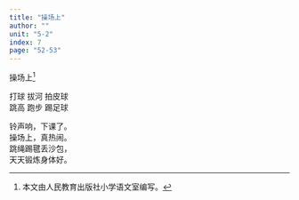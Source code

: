 ```yaml
---
title: "操场上"
author: ""
unit: "5-2"
index: 7
page: "52-53"
---
```


操场上[^1]

打球 拔河 拍皮球  
跳高 跑步 踢足球  

铃声响，下课了。  
操场上，真热闹。  
跳绳踢毽丢沙包，  
天天锻炼身体好。  

[^1]: 本文由人民教育出版社小学语文室编写。
